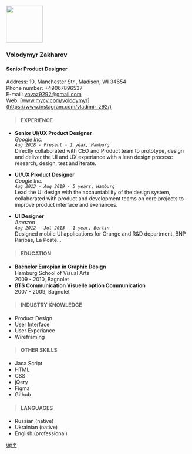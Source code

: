 <a id="anchor"></a>
<img src="https://www.meme-arsenal.com/memes/58e84d5e8ae1ec5f3edcb35961801c12.jpg" style="width:100px;"/>
### **Volodymyr Zakharov** 
#### **Senior Product Designer**  
Address: 10, Manchester Str., Madison, WI 34654  
Phone number: +49067896537  
E-mail: vovaz9292@gmail.com  
Web: [www.mycv.com/volodymyr](https://www.instagram.com/vladimir_z92/)

>#### EXPERIENCE

- **Senior UI/UX Product Designer**  
*Google Inc.*  
*`Aug 2018 - Present - 1 year, Hamburg`*  
Directly collaborated with CEO and Product team to prototype, design and deliver the UI and UX experiance with a lean design process: research, design, test and iterate.

- **UI/UX Product Designer**   
*Google Inc.*  
*`Aug 2013 - Aug 2019 - 5 years, Hamburg`*  
Lead the UI design with the accauntability of the design system, collaborated with product and development teams on core projects to improve product interface and exeriances.

- **UI Designer**   
*Amazon*  
*`Aug 2012 - Jul 2013 - 1 year, Berlin`*  
Designed mobile UI applications for Orange and R&D department, BNP Paribas, La Poste...

>#### EDUCATION

- **Bachelor Europian in Graphic Design**  
Hamburg School of Visual Arts  
2009 - 2010, Bagnolet  
- **BTS Communication Visuelle option Communication**  
2007 - 2009, Bagnolet  

>#### INDUSTRY KNOWLEDGE
- Product Design
- User Interface
- User Experiance
- Wireframing 

>#### OTHER SKILLS
- Jaca Script
- HTML
- CSS
- jQery
- Figma
- Github

>#### LANGUAGES
- Russian (native)
- Ukrainian (native)
- English (professional) 

[up↑](#anchor)